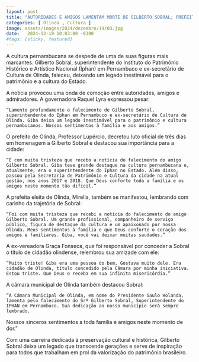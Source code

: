 ```yaml
---
layout: post
title: "AUTORIDADES E AMIGOS LAMENTAM MORTE DE GILBERTO SOBRAL; PREFEITO DECRETA LUTO OFICIAL DE TRÊS DIAS"
categories: [ Olinda , Cultura ]
image: assets/images/2024/dezembro/19/03.jpg
date:   2024-12-19 10:03:00 -0300
#tags: [sticky, featured]
---
```

A cultura pernambucana se despede de uma de suas figuras mais marcantes. Gilberto Sobral, superintendente do Instituto do Patrimônio Histórico e Artístico Nacional (Iphan) em Pernambuco e ex-secretário de Cultura de Olinda, faleceu, deixando um legado inestimável para o patrimônio e a cultura do Estado.

A notícia provocou uma onda de comoção entre autoridades, amigos e admiradores. A governadora Raquel Lyra expressou pesar:

	“Lamento profundamente o falecimento de Gilberto Sobral, superintendente do Iphan em Pernambuco e ex-secretário de Cultura de Olinda. Giba deixa um legado inestimável para o patrimônio e cultura pernambucanos. Nossos sentimentos à família e aos amigos.”

O prefeito de Olinda, Professor Lupércio, decretou luto oficial de três dias em homenagem a Gilberto Sobral e destacou sua importância para a cidade:

	“É com muita tristeza que recebo a notícia do falecimento do amigo Gilberto Sobral. Giba teve grande destaque na cultura pernambucana e, atualmente, era o superintendente do Iphan no Estado. Além disso, passou pela Secretaria de Patrimônio e Cultura da cidade na atual gestão, nos anos 2017 e 2018. Que Deus conforte toda a família e os amigos neste momento tão difícil.”

A prefeita eleita de Olinda, Mirella, também se manifestou, lembrando com carinho da trajetória de Sobral:

	“Foi com muita tristeza que recebi a notícia do falecimento do amigo Gilberto Sobral. Um grande profissional, companheiro de serviço público, figura de destaque da cultura e um apaixonado por nossa Olinda. Meus sentimentos à família e que Deus conforte o coração dos amigos e familiares. Giba, você vai deixar muitas saudades.”

A ex-vereadora Graça Fonseca, que foi responsável por conceder a Sobral o título de cidadão olindense, relembrou sua amizade com ele:

	“Muito triste! Giba era uma pessoa do bem. Gostava muito dele. Era cidadão de Olinda, título concedido pela Câmara por minha iniciativa. Estou triste. Que Deus o receba em sua infinita misericórdia.”

A câmara municipal de Olinda também destacou Sobral:

	“A Câmara Municipal de Olinda, em nome do Presidente Saulo Holanda, lamenta pelo falecimento do Srº Gilberto Sobral, Superintendente do IPHAN em Pernambuco. Sua dedicação ao nosso município será sempre lembrado.

Nossos sinceros sentimentos a toda família e amigos neste momento de dor.”

Com uma carreira dedicada à preservação cultural e histórica, Gilberto Sobral deixa um legado que transcende gerações e serve de inspiração para todos que trabalham em prol da valorização do patrimônio brasileiro.

